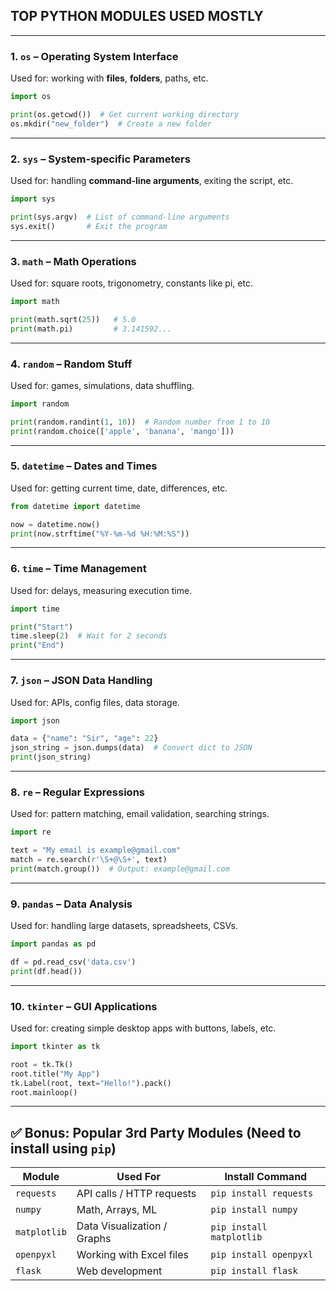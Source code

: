 ## TOP PYTHON MODULES USED MOSTLY

---

### 1. **`os`** – Operating System Interface

Used for: working with **files**, **folders**, paths, etc.

```python
import os

print(os.getcwd())  # Get current working directory
os.mkdir("new_folder")  # Create a new folder
```

---

### 2. **`sys`** – System-specific Parameters

Used for: handling **command-line arguments**, exiting the script, etc.

```python
import sys

print(sys.argv)  # List of command-line arguments
sys.exit()       # Exit the program
```

---

### 3. **`math`** – Math Operations

Used for: square roots, trigonometry, constants like pi, etc.

```python
import math

print(math.sqrt(25))   # 5.0
print(math.pi)         # 3.141592...
```

---

### 4. **`random`** – Random Stuff

Used for: games, simulations, data shuffling.

```python
import random

print(random.randint(1, 10))  # Random number from 1 to 10
print(random.choice(['apple', 'banana', 'mango']))
```

---

### 5. **`datetime`** – Dates and Times

Used for: getting current time, date, differences, etc.

```python
from datetime import datetime

now = datetime.now()
print(now.strftime("%Y-%m-%d %H:%M:%S"))
```

---

### 6. **`time`** – Time Management

Used for: delays, measuring execution time.

```python
import time

print("Start")
time.sleep(2)  # Wait for 2 seconds
print("End")
```

---

### 7. **`json`** – JSON Data Handling

Used for: APIs, config files, data storage.

```python
import json

data = {"name": "Sir", "age": 22}
json_string = json.dumps(data)  # Convert dict to JSON
print(json_string)
```

---

### 8. **`re`** – Regular Expressions

Used for: pattern matching, email validation, searching strings.

```python
import re

text = "My email is example@gmail.com"
match = re.search(r'\S+@\S+', text)
print(match.group())  # Output: example@gmail.com
```

---

### 9. **`pandas`** – Data Analysis

Used for: handling large datasets, spreadsheets, CSVs.

```python
import pandas as pd

df = pd.read_csv('data.csv')
print(df.head())
```

---

### 10. **`tkinter`** – GUI Applications

Used for: creating simple desktop apps with buttons, labels, etc.

```python
import tkinter as tk

root = tk.Tk()
root.title("My App")
tk.Label(root, text="Hello!").pack()
root.mainloop()
```

---

## ✅ Bonus: Popular 3rd Party Modules (Need to install using `pip`)

| Module       | Used For                    | Install Command          |
| ------------ | --------------------------- | ------------------------ |
| `requests`   | API calls / HTTP requests   | `pip install requests`   |
| `numpy`      | Math, Arrays, ML            | `pip install numpy`      |
| `matplotlib` | Data Visualization / Graphs | `pip install matplotlib` |
| `openpyxl`   | Working with Excel files    | `pip install openpyxl`   |
| `flask`      | Web development             | `pip install flask`      |
